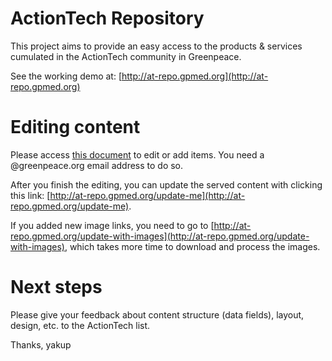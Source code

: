 ActionTech Repository
===

This project aims to provide an easy access to the products & services
cumulated in the ActionTech community in Greenpeace.

See the working demo at: [http://at-repo.gpmed.org](http://at-repo.gpmed.org)

Editing content
======

Please access [this
document](https://docs.google.com/spreadsheets/d/1bPgpJht23rSr_vTawUMPfajX3eY58aLrwb_-0LnAl0U/edit#gid=1950588325)
to edit or add items. You need a @greenpeace.org email address to do so. 

After you finish the editing, you can update the served content with clicking this link: 
[http://at-repo.gpmed.org/update-me](http://at-repo.gpmed.org/update-me).

If you added new image links, you need to go to
[http://at-repo.gpmed.org/update-with-images](http://at-repo.gpmed.org/update-with-images),
which takes more time to download and process the images.

Next steps
======

Please give your feedback about content structure (data fields), layout,
design, etc. to the ActionTech list.

Thanks, 
yakup

